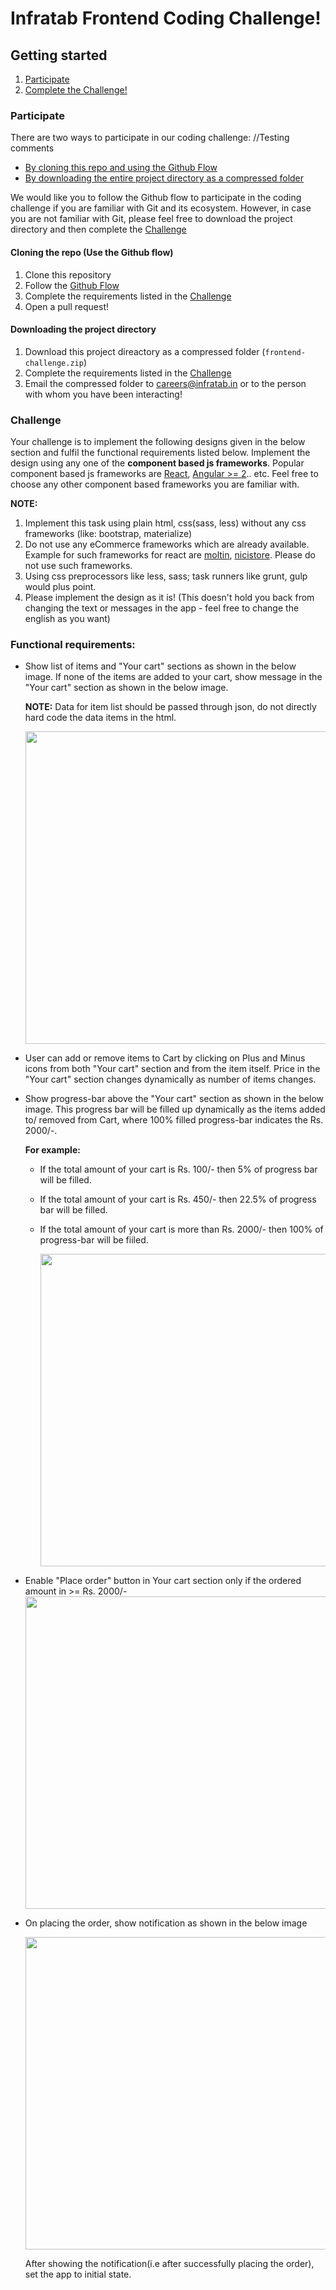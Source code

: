 # Infratab Frontend Coding Challenge!

## Getting started
1. [Participate](#participate)
2. [Complete the Challenge!](#challenge)

### Participate
There are two ways to participate in our coding challenge: //Testing comments 
- [By cloning this repo and using the Github Flow](#cloning-the-repo-use-the-github-flow)
- [By downloading the entire project directory as a compressed folder](#downloading-the-project-directory)

We would like you to follow the Github flow to participate in the coding challenge if you are familiar with Git and its ecosystem. However, in case you are not familiar with Git, please feel free to download the project directory and then complete the [Challenge](#challenge)

#### Cloning the repo (Use the Github flow)
1. Clone this repository
2. Follow the [Github Flow](https://guides.github.com/introduction/flow/)
3. Complete the requirements listed in the [Challenge](#challenge)
4. Open a pull request!

#### Downloading the project directory
1. Download this project direactory as a compressed folder (`frontend-challenge.zip`)
2. Complete the requirements listed in the [Challenge](#challenge)
3. Email the compressed folder to careers@infratab.in or to the person with whom you have been interacting!

### Challenge

Your challenge is to implement the following designs given in the below section and fulfil the functional requirements listed below. Implement the design using any one of the **component based js frameworks**. Popular component based js frameworks are [React](https://facebook.github.io/react/), [Angular >= 2](https://angular.io/).. etc. Feel free to choose any other component based frameworks you are familiar with.

**NOTE:**
1. Implement this task using plain html, css(sass, less) without any css frameworks (like: bootstrap, materialize)
2. Do not use any eCommerce frameworks which are already available. Example for such frameworks for react are [moltin](https://www.moltin.com/blog/2017/03/react-js/), [nicistore](https://github.com/yoonic/nicistore). Please do not use such frameworks.
3. Using css preprocessors like less, sass; task runners like grunt, gulp would plus point.
4. Please implement the design as it is! (This doesn't hold you back from changing the text or messages in the app - feel free to change the english as you want)

### Functional requirements:

- Show list of items and "Your cart" sections as shown in the below image. If none of the items are added to your cart, show message in the "Your cart" section as shown in the below image.

   **NOTE:** Data for item list should be passed through json, do not directly hard code the data items in the html.

   <img src='https://user-images.githubusercontent.com/23208209/27527493-aa8915c8-5a69-11e7-80db-899420d3eaa5.png' width=500 />


- User can add or remove items to Cart by clicking on Plus and Minus icons from both "Your cart" section and from the item itself. Price in the "Your cart" section changes dynamically as number of items changes.

- Show progress-bar above the "Your cart" section as shown in the below image. This progress bar will be filled up dynamically as the items added to/ removed from Cart, where 100% filled progress-bar indicates the Rs. 2000/-.

  **For example:**

  - If the total amount of your cart is Rs. 100/- then 5% of progress bar will be filled.
  - If the total amount of your cart is Rs. 450/- then 22.5% of progress bar will be filled.
  - If the total amount of your cart is more than Rs. 2000/- then 100% of progress-bar will be fiiled.

       <img src='https://user-images.githubusercontent.com/23208209/27527562-0e5846d2-5a6a-11e7-9d92-af509afb24d4.png' width=500 />

- Enable "Place order" button in Your cart section only if the ordered amount in >= Rs. 2000/-
         <img src='https://user-images.githubusercontent.com/23208209/27527597-2ca5e09a-5a6a-11e7-89d9-734ee1b35e28.png' width=500 />


- On placing the order, show notification as shown in the below image

     <img src='https://user-images.githubusercontent.com/23208209/27527631-4cc55c52-5a6a-11e7-9d28-19b201c089e4.png' width=500 />

     After showing the notification(i.e after successfully placing the order), set the app to initial state.
